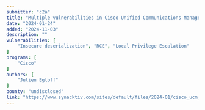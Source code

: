 ```yaml
---
submitter: "c2a"
title: "Multiple vulnerabilities in Cisco Unified Communications Manager version 11.5.1"
date: "2024-01-24"
added: "2024-11-03"
description: ""
vulnerabilities: [
    "Insecure deserialization", "RCE", "Local Privilege Escalation"
]
programs: [
    "Cisco"
]
authors: [
    "Julien Egloff"
]
bounty: "undisclosed"
link: "https://www.synacktiv.com/sites/default/files/2024-01/cisco_ucm_multiple_vulnerabilities.pdf"
---
```




